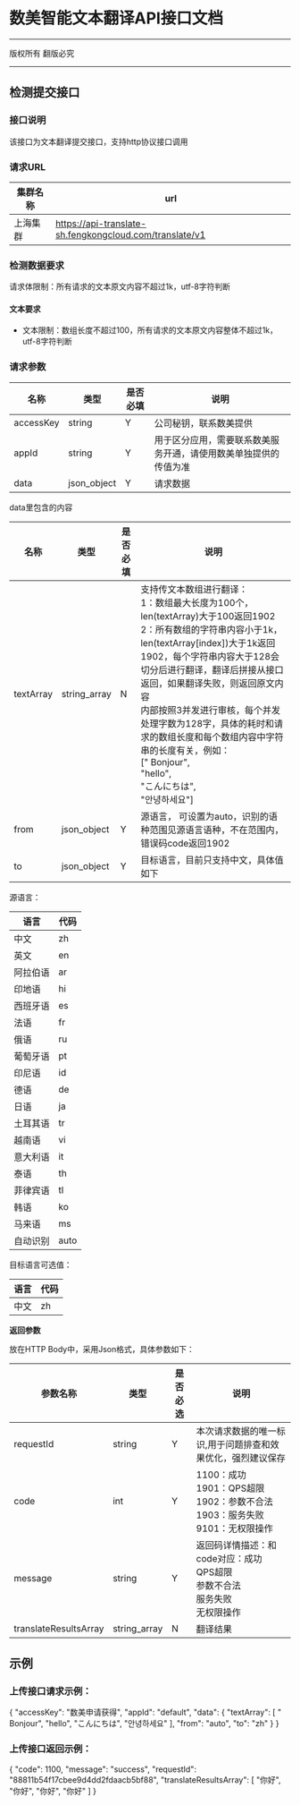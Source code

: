 # **数美智能文本翻译API接口文档**

------

版权所有 翻版必究

------

## 检测提交接口

### 接口说明

该接口为文本翻译提交接口，支持http协议接口调用

### 请求URL

| 集群名称 | url                                            |
| -------- | ---------------------------------------------- |
| 上海集群 | https://api-translate-sh.fengkongcloud.com/translate/v1 |
### 检测数据要求

请求体限制：所有请求的文本原文内容不超过1k，utf-8字符判断

#### 文本要求

- 文本限制：数组长度不超过100，所有请求的文本原文内容整体不超过1k，utf-8字符判断


###


### 请求参数

| **名称** | **类型** | **是否必填** | **说明** |
| --- | --- | --- | --- |
| accessKey | string | Y | 公司秘钥，联系数美提供 |
| appId | string | Y | 用于区分应用，需要联系数美服务开通，请使用数美单独提供的传值为准 |
| data | json\_object | Y | 请求数据 |


data里包含的内容


| **名称** | **类型** | **是否必填** | **说明** |
| --- | --- | --- | --- |
| textArray | string_array | N | 支持传文本数组进行翻译：<br/>1：数组最大长度为100个，len(textArray)大于100返回1902 <br/> 2：所有数组的字符串内容小于1k，len(textArray[index])大于1k返回1902，每个字符串内容大于128会切分后进行翻译，翻译后拼接从接口返回，如果翻译失败，则返回原文内容<br/>内部按照3并发进行审核，每个并发处理字数为128字，具体的耗时和请求的数组长度和每个数组内容中字符串的长度有关，例如：<br/>[" Bonjour",<br/>"hello",<br/>"こんにちは",<br/>"안녕하세요"] |
| from | json\_object | Y | 源语言， 可设置为auto，识别的语种范围见源语言语种，不在范围内，错误码code返回1902 |
| to | json\_object | Y   | 目标语言，目前只支持中文，具体值如下 |

源语言：

| 语言 | 代码 | 
| ------------- | ------------- | 
| 中文     | zh |
| 英文     | en |
| 阿拉伯语 | ar |
| 印地语   | hi |
| 西班牙语 | es |
| 法语     | fr |
| 俄语     | ru |
| 葡萄牙语 | pt |
| 印尼语   | id |
| 德语     | de |
| 日语     | ja |
| 土耳其语 | tr |
| 越南语   | vi |
| 意大利语 | it |
| 泰语     | th |
| 菲律宾语 | tl |
| 韩语     | ko |
| 马来语   | ms |
| 自动识别 | auto |


目标语言可选值：

| 语言 | 代码 | 
| ------------- | ------------- | 
| 中文 |	 zh |


**返回参数**

放在HTTP Body中，采用Json格式，具体参数如下：


| **参数名称** | **类型** | **是否必选** | **说明** |
| --- | --- | --- | --- |
| requestId | string | Y | 本次请求数据的唯一标识,用于问题排查和效果优化，强烈建议保存 |
| code | int | Y |  1100：成功<br/>1901：QPS超限<br/>1902：参数不合法<br/>1903：服务失败<br/>9101：无权限操作  |
| message | string | Y | 返回码详情描述：和code对应：成功<br/>QPS超限<br/>参数不合法<br/>服务失败<br/>无权限操作 |
| translateResultsArray | string_array | N | 翻译结果 |


## 示例

### 上传接口请求示例：

{
    "accessKey": "数美申请获得",
    "appId": "default",
    "data": {
        "textArray": [
            " Bonjour",
            "hello",
            "こんにちは",
            "안녕하세요"
        ],
        "from": "auto",
        "to": "zh"
    }
}


### 上传接口返回示例：

{
    "code": 1100,
    "message": "success",
    "requestId": "88811b54f17cbee9d4dd2fdaacb5bf88",
    "translateResultsArray": [
        "你好",
        "你好",
        "你好",
        "你好"
    ]
}

